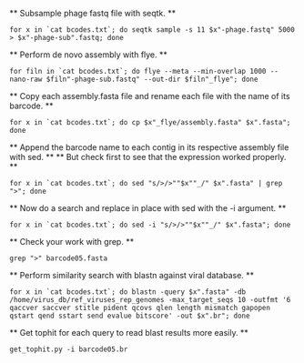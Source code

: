 ** Subsample phage fastq file with seqtk. **

	for x in `cat bcodes.txt`; do seqtk sample -s 11 $x"-phage.fastq" 5000 > $x"-phage-sub".fastq; done

** Perform de novo assembly with flye. **

	for filn in `cat bcodes.txt`; do flye --meta --min-overlap 1000 --nano-raw $filn"-phage-sub.fastq" --out-dir $filn"_flye"; done

** Copy each assembly.fasta file and rename each file with the name of its barcode. **

	for x in `cat bcodes.txt`; do cp $x"_flye/assembly.fasta" $x".fasta"; done

** Append the barcode name to each contig in its respective assembly file with sed. **
** But check first to see that the expression worked properly. **

	for x in `cat bcodes.txt`; do sed "s/>/>""$x""_/" $x".fasta" | grep ">"; done

** Now do a search and replace in place with sed with the -i argument. **

	for x in `cat bcodes.txt`; do sed -i "s/>/>""$x""_/" $x".fasta"; done

** Check your work with grep. **

	grep ">" barcode05.fasta

** Perform similarity search with blastn against viral database. ** 

	for x in `cat bcodes.txt`; do blastn -query $x".fasta" -db /home/virus_db/ref_viruses_rep_genomes -max_target_seqs 10 -outfmt '6 qaccver saccver stitle pident qcovs qlen length mismatch gapopen qstart qend sstart send evalue bitscore' -out $x".br"; done

** Get tophit for each query to read blast results more easily. **

	get_tophit.py -i barcode05.br
